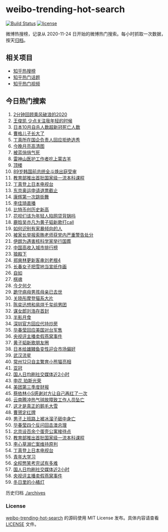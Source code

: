 # weibo-trending-hot-search

[![Build Status](https://github.com/justjavac/weibo-trending-hot-search/workflows/ci/badge.svg?branch=master)](https://github.com/justjavac/weibo-trending-hot-search/actions)
[![license](https://img.shields.io/github/license/justjavac/weibo-trending-hot-search)](https://github.com/justjavac/weibo-trending-hot-search/blob/master/LICENSE)

微博热搜榜，记录从 2020-11-24 日开始的微博热门搜索。每小时抓取一次数据，按天[归档](./archives)。

## 相关项目

- [知乎热搜榜](https://github.com/justjavac/zhihu-trending-top-search)
- [知乎热门话题](https://github.com/justjavac/zhihu-trending-hot-questions)
- [知乎热门视频](https://github.com/justjavac/zhihu-trending-hot-video)

## 今日热门搜索

<!-- BEGIN -->
<!-- 最后更新时间 Tue Dec 01 2020 03:10:44 GMT+0800 (CST) -->
1. [2分钟回顾乘风破浪的2020](https://s.weibo.com//weibo?q=%232%E5%88%86%E9%92%9F%E5%9B%9E%E9%A1%BE%E4%B9%98%E9%A3%8E%E7%A0%B4%E6%B5%AA%E7%9A%842020%23&Refer=new_time)
1. [王俊凯 少点关注我年轻的时候](https://s.weibo.com//weibo?q=%E7%8E%8B%E4%BF%8A%E5%87%AF%20%E5%B0%91%E7%82%B9%E5%85%B3%E6%B3%A8%E6%88%91%E5%B9%B4%E8%BD%BB%E7%9A%84%E6%97%B6%E5%80%99&Refer=top)
1. [日本10月自杀人数超新冠死亡人数](https://s.weibo.com//weibo?q=%23%E6%97%A5%E6%9C%AC10%E6%9C%88%E8%87%AA%E6%9D%80%E4%BA%BA%E6%95%B0%E8%B6%85%E6%96%B0%E5%86%A0%E6%AD%BB%E4%BA%A1%E4%BA%BA%E6%95%B0%23&Refer=top)
1. [曹格儿子长大了](https://s.weibo.com//weibo?q=%23%E6%9B%B9%E6%A0%BC%E5%84%BF%E5%AD%90%E9%95%BF%E5%A4%A7%E4%BA%86%23&Refer=top)
1. [丁真所在国企负责人回应拒绝选秀](https://s.weibo.com//weibo?q=%23%E4%B8%81%E7%9C%9F%E6%89%80%E5%9C%A8%E5%9B%BD%E4%BC%81%E8%B4%9F%E8%B4%A3%E4%BA%BA%E5%9B%9E%E5%BA%94%E6%8B%92%E7%BB%9D%E9%80%89%E7%A7%80%23&Refer=top)
1. [今晚月亮高清图](https://s.weibo.com//weibo?q=%23%E4%BB%8A%E6%99%9A%E6%9C%88%E4%BA%AE%E9%AB%98%E6%B8%85%E5%9B%BE%23&Refer=top)
1. [被蓝俏俏气死](https://s.weibo.com//weibo?q=%23%E8%A2%AB%E8%93%9D%E4%BF%8F%E4%BF%8F%E6%B0%94%E6%AD%BB%23&Refer=top)
1. [雷神山医护工作者吃上蒙古羊](https://s.weibo.com//weibo?q=%E9%9B%B7%E7%A5%9E%E5%B1%B1%E5%8C%BB%E6%8A%A4%E5%B7%A5%E4%BD%9C%E8%80%85%E5%90%83%E4%B8%8A%E8%92%99%E5%8F%A4%E7%BE%8A&Refer=top)
1. [顶楼](https://s.weibo.com//weibo?q=%E9%A1%B6%E6%A5%BC&Refer=top)
1. [89岁韩国前总统全斗焕出庭受审](https://s.weibo.com//weibo?q=89%E5%B2%81%E9%9F%A9%E5%9B%BD%E5%89%8D%E6%80%BB%E7%BB%9F%E5%85%A8%E6%96%97%E7%84%95%E5%87%BA%E5%BA%AD%E5%8F%97%E5%AE%A1&Refer=top)
1. [教育部推出首批国家级一流本科课程](https://s.weibo.com//weibo?q=%E6%95%99%E8%82%B2%E9%83%A8%E6%8E%A8%E5%87%BA%E9%A6%96%E6%89%B9%E5%9B%BD%E5%AE%B6%E7%BA%A7%E4%B8%80%E6%B5%81%E6%9C%AC%E7%A7%91%E8%AF%BE%E7%A8%8B&Refer=top)
1. [丁真登上日本电视台](https://s.weibo.com//weibo?q=%23%E4%B8%81%E7%9C%9F%E7%99%BB%E4%B8%8A%E6%97%A5%E6%9C%AC%E7%94%B5%E8%A7%86%E5%8F%B0%23&Refer=top)
1. [东京奥运申请退票截止](https://s.weibo.com//weibo?q=%23%E4%B8%9C%E4%BA%AC%E5%A5%A5%E8%BF%90%E7%94%B3%E8%AF%B7%E9%80%80%E7%A5%A8%E6%88%AA%E6%AD%A2%23&Refer=top)
1. [康辉第一次跳街舞](https://s.weibo.com//weibo?q=%23%E5%BA%B7%E8%BE%89%E7%AC%AC%E4%B8%80%E6%AC%A1%E8%B7%B3%E8%A1%97%E8%88%9E%23&Refer=top)
1. [李佳琦直播](https://s.weibo.com//weibo?q=%E6%9D%8E%E4%BD%B3%E7%90%A6%E7%9B%B4%E6%92%AD&Refer=top)
1. [比特币创历史新高](https://s.weibo.com//weibo?q=%23%E6%AF%94%E7%89%B9%E5%B8%81%E5%88%9B%E5%8E%86%E5%8F%B2%E6%96%B0%E9%AB%98%23&Refer=top)
1. [花呗们该为年轻人陷网贷背锅吗](https://s.weibo.com//weibo?q=%23%E8%8A%B1%E5%91%97%E4%BB%AC%E8%AF%A5%E4%B8%BA%E5%B9%B4%E8%BD%BB%E4%BA%BA%E9%99%B7%E7%BD%91%E8%B4%B7%E8%83%8C%E9%94%85%E5%90%97%23&Refer=top)
1. [鹿晗吴亦凡为黄子韬新歌打call](https://s.weibo.com//weibo?q=%23%E9%B9%BF%E6%99%97%E5%90%B4%E4%BA%A6%E5%87%A1%E4%B8%BA%E9%BB%84%E5%AD%90%E9%9F%AC%E6%96%B0%E6%AD%8C%E6%89%93call%23&Refer=top)
1. [如何识别有家暴倾向的人](https://s.weibo.com//weibo?q=%23%E5%A6%82%E4%BD%95%E8%AF%86%E5%88%AB%E6%9C%89%E5%AE%B6%E6%9A%B4%E5%80%BE%E5%90%91%E7%9A%84%E4%BA%BA%23&Refer=top)
1. [被家长举报索贿老师获党内严重警告处分](https://s.weibo.com//weibo?q=%23%E8%A2%AB%E5%AE%B6%E9%95%BF%E4%B8%BE%E6%8A%A5%E7%B4%A2%E8%B4%BF%E8%80%81%E5%B8%88%E8%8E%B7%E5%85%9A%E5%86%85%E4%B8%A5%E9%87%8D%E8%AD%A6%E5%91%8A%E5%A4%84%E5%88%86%23&Refer=top)
1. [伊朗为遇害核科学家举行国葬](https://s.weibo.com//weibo?q=%E4%BC%8A%E6%9C%97%E4%B8%BA%E9%81%87%E5%AE%B3%E6%A0%B8%E7%A7%91%E5%AD%A6%E5%AE%B6%E4%B8%BE%E8%A1%8C%E5%9B%BD%E8%91%AC&Refer=top)
1. [中国高收入城市排行榜](https://s.weibo.com//weibo?q=%23%E4%B8%AD%E5%9B%BD%E9%AB%98%E6%94%B6%E5%85%A5%E5%9F%8E%E5%B8%82%E6%8E%92%E8%A1%8C%E6%A6%9C%23&Refer=top)
1. [狼殿下](https://s.weibo.com//weibo?q=%E7%8B%BC%E6%AE%BF%E4%B8%8B&Refer=top)
1. [郑爽林更新客串刘老根4](https://s.weibo.com//weibo?q=%23%E9%83%91%E7%88%BD%E6%9E%97%E6%9B%B4%E6%96%B0%E5%AE%A2%E4%B8%B2%E5%88%98%E8%80%81%E6%A0%B94%23&Refer=top)
1. [长春女子把雪地当宣纸作画](https://s.weibo.com//weibo?q=%E9%95%BF%E6%98%A5%E5%A5%B3%E5%AD%90%E6%8A%8A%E9%9B%AA%E5%9C%B0%E5%BD%93%E5%AE%A3%E7%BA%B8%E4%BD%9C%E7%94%BB&Refer=top)
1. [自如](https://s.weibo.com//weibo?q=%E8%87%AA%E5%A6%82&Refer=top)
1. [棋魂](https://s.weibo.com//weibo?q=%E6%A3%8B%E9%AD%82&Refer=top)
1. [今夕何夕](https://s.weibo.com//weibo?q=%E4%BB%8A%E5%A4%95%E4%BD%95%E5%A4%95&Refer=top)
1. [跪守病母男孩母亲已去世](https://s.weibo.com//weibo?q=%23%E8%B7%AA%E5%AE%88%E7%97%85%E6%AF%8D%E7%94%B7%E5%AD%A9%E6%AF%8D%E4%BA%B2%E5%B7%B2%E5%8E%BB%E4%B8%96%23&Refer=top)
1. [关晓彤摩登猫系大片](https://s.weibo.com//weibo?q=%E5%85%B3%E6%99%93%E5%BD%A4%E6%91%A9%E7%99%BB%E7%8C%AB%E7%B3%BB%E5%A4%A7%E7%89%87&Refer=top)
1. [陈奕迅想和易烊千玺组男团](https://s.weibo.com//weibo?q=%23%E9%99%88%E5%A5%95%E8%BF%85%E6%83%B3%E5%92%8C%E6%98%93%E7%83%8A%E5%8D%83%E7%8E%BA%E7%BB%84%E7%94%B7%E5%9B%A2%23&Refer=top)
1. [谋女郎刘浩存首封](https://s.weibo.com//weibo?q=%23%E8%B0%8B%E5%A5%B3%E9%83%8E%E5%88%98%E6%B5%A9%E5%AD%98%E9%A6%96%E5%B0%81%23&Refer=top)
1. [半影月食](https://s.weibo.com//weibo?q=%23%E5%8D%8A%E5%BD%B1%E6%9C%88%E9%A3%9F%23&Refer=top)
1. [深圳官方回应代持炒房](https://s.weibo.com//weibo?q=%E6%B7%B1%E5%9C%B3%E5%AE%98%E6%96%B9%E5%9B%9E%E5%BA%94%E4%BB%A3%E6%8C%81%E7%82%92%E6%88%BF&Refer=top)
1. [华春莹回应美国对台军售](https://s.weibo.com//weibo?q=%23%E5%8D%8E%E6%98%A5%E8%8E%B9%E5%9B%9E%E5%BA%94%E7%BE%8E%E5%9B%BD%E5%AF%B9%E5%8F%B0%E5%86%9B%E5%94%AE%23&Refer=top)
1. [央视评主播卖假燕窝事件](https://s.weibo.com//weibo?q=%23%E5%A4%AE%E8%A7%86%E8%AF%84%E4%B8%BB%E6%92%AD%E5%8D%96%E5%81%87%E7%87%95%E7%AA%9D%E4%BA%8B%E4%BB%B6%23&Refer=top)
1. [黄子韬新歌朋友圈](https://s.weibo.com//weibo?q=%23%E9%BB%84%E5%AD%90%E9%9F%AC%E6%96%B0%E6%AD%8C%E6%9C%8B%E5%8F%8B%E5%9C%88%23&Refer=top)
1. [日本给雄鳗鱼变性迎合市场偏好](https://s.weibo.com//weibo?q=%E6%97%A5%E6%9C%AC%E7%BB%99%E9%9B%84%E9%B3%97%E9%B1%BC%E5%8F%98%E6%80%A7%E8%BF%8E%E5%90%88%E5%B8%82%E5%9C%BA%E5%81%8F%E5%A5%BD&Refer=top)
1. [武汉流星](https://s.weibo.com//weibo?q=%E6%AD%A6%E6%B1%89%E6%B5%81%E6%98%9F&Refer=top)
1. [常州12只自主繁育小熊猫亮相](https://s.weibo.com//weibo?q=%23%E5%B8%B8%E5%B7%9E12%E5%8F%AA%E8%87%AA%E4%B8%BB%E7%B9%81%E8%82%B2%E5%B0%8F%E7%86%8A%E7%8C%AB%E4%BA%AE%E7%9B%B8%23&Refer=top)
1. [亚冠](https://s.weibo.com//weibo?q=%E4%BA%9A%E5%86%A0&Refer=top)
1. [国人日均刷社交媒体近2小时](https://s.weibo.com//weibo?q=%E5%9B%BD%E4%BA%BA%E6%97%A5%E5%9D%87%E5%88%B7%E7%A4%BE%E4%BA%A4%E5%AA%92%E4%BD%93%E8%BF%912%E5%B0%8F%E6%97%B6&Refer=top)
1. [申花 珀斯光荣](https://s.weibo.com//weibo?q=%E7%94%B3%E8%8A%B1%20%E7%8F%80%E6%96%AF%E5%85%89%E8%8D%A3&Refer=top)
1. [美团第三季度财报](https://s.weibo.com//weibo?q=%E7%BE%8E%E5%9B%A2%E7%AC%AC%E4%B8%89%E5%AD%A3%E5%BA%A6%E8%B4%A2%E6%8A%A5&Refer=top)
1. [蔡依林小S感谢对方让自己再红了一次](https://s.weibo.com//weibo?q=%23%E8%94%A1%E4%BE%9D%E6%9E%97%E5%B0%8FS%E6%84%9F%E8%B0%A2%E5%AF%B9%E6%96%B9%E8%AE%A9%E8%87%AA%E5%B7%B1%E5%86%8D%E7%BA%A2%E4%BA%86%E4%B8%80%E6%AC%A1%23&Refer=top)
1. [云南腾冲热气球故障致工作人员坠亡](https://s.weibo.com//weibo?q=%23%E4%BA%91%E5%8D%97%E8%85%BE%E5%86%B2%E7%83%AD%E6%B0%94%E7%90%83%E6%95%85%E9%9A%9C%E8%87%B4%E5%B7%A5%E4%BD%9C%E4%BA%BA%E5%91%98%E5%9D%A0%E4%BA%A1%23&Refer=top)
1. [这才是真正的鹅毛大雪](https://s.weibo.com//weibo?q=%23%E8%BF%99%E6%89%8D%E6%98%AF%E7%9C%9F%E6%AD%A3%E7%9A%84%E9%B9%85%E6%AF%9B%E5%A4%A7%E9%9B%AA%23&Refer=top)
1. [曹赟定红牌](https://s.weibo.com//weibo?q=%E6%9B%B9%E8%B5%9F%E5%AE%9A%E7%BA%A2%E7%89%8C&Refer=top)
1. [男子上班路上被冰溜子砸中身亡](https://s.weibo.com//weibo?q=%23%E7%94%B7%E5%AD%90%E4%B8%8A%E7%8F%AD%E8%B7%AF%E4%B8%8A%E8%A2%AB%E5%86%B0%E6%BA%9C%E5%AD%90%E7%A0%B8%E4%B8%AD%E8%BA%AB%E4%BA%A1%23&Refer=top)
1. [华春莹四个反问回击澳总理](https://s.weibo.com//weibo?q=%23%E5%8D%8E%E6%98%A5%E8%8E%B9%E5%9B%9B%E4%B8%AA%E5%8F%8D%E9%97%AE%E5%9B%9E%E5%87%BB%E6%BE%B3%E6%80%BB%E7%90%86%23&Refer=top)
1. [北京设百余个蛋壳公寓接待点](https://s.weibo.com//weibo?q=%23%E5%8C%97%E4%BA%AC%E8%AE%BE%E7%99%BE%E4%BD%99%E4%B8%AA%E8%9B%8B%E5%A3%B3%E5%85%AC%E5%AF%93%E6%8E%A5%E5%BE%85%E7%82%B9%23&Refer=top)
1. [教育部推出首批国家级一流本科课程](https://s.weibo.com//weibo?q=%23%E6%95%99%E8%82%B2%E9%83%A8%E6%8E%A8%E5%87%BA%E9%A6%96%E6%89%B9%E5%9B%BD%E5%AE%B6%E7%BA%A7%E4%B8%80%E6%B5%81%E6%9C%AC%E7%A7%91%E8%AF%BE%E7%A8%8B%23&Refer=top)
1. [李心草溺亡案维持原判](https://s.weibo.com//weibo?q=%23%E6%9D%8E%E5%BF%83%E8%8D%89%E6%BA%BA%E4%BA%A1%E6%A1%88%E7%BB%B4%E6%8C%81%E5%8E%9F%E5%88%A4%23&Refer=top)
1. [丁真登上日本电视台](https://s.weibo.com//weibo?q=%E4%B8%81%E7%9C%9F%E7%99%BB%E4%B8%8A%E6%97%A5%E6%9C%AC%E7%94%B5%E8%A7%86%E5%8F%B0&Refer=top)
1. [青年大学习](https://s.weibo.com//weibo?q=%E9%9D%92%E5%B9%B4%E5%A4%A7%E5%AD%A6%E4%B9%A0&Refer=top)
1. [全程憋笑考完试有多难](https://s.weibo.com//weibo?q=%23%E5%85%A8%E7%A8%8B%E6%86%8B%E7%AC%91%E8%80%83%E5%AE%8C%E8%AF%95%E6%9C%89%E5%A4%9A%E9%9A%BE%23&Refer=top)
1. [国人日均刷社交媒体近2小时](https://s.weibo.com//weibo?q=%23%E5%9B%BD%E4%BA%BA%E6%97%A5%E5%9D%87%E5%88%B7%E7%A4%BE%E4%BA%A4%E5%AA%92%E4%BD%93%E8%BF%912%E5%B0%8F%E6%97%B6%23&Refer=top)
1. [央视评主播卖假燕窝事件](https://s.weibo.com//weibo?q=%E5%A4%AE%E8%A7%86%E8%AF%84%E4%B8%BB%E6%92%AD%E5%8D%96%E5%81%87%E7%87%95%E7%AA%9D%E4%BA%8B%E4%BB%B6&Refer=top)
1. [冬日里的小橘灯](https://s.weibo.com//weibo?q=%23%E5%86%AC%E6%97%A5%E9%87%8C%E7%9A%84%E5%B0%8F%E6%A9%98%E7%81%AF%23&Refer=top)
<!-- END -->

历史归档 [./archives](./archives)

### License

[weibo-trending-hot-search](https://github.com/justjavac/weibo-trending-hot-search) 的源码使用 MIT License 发布。具体内容请查看 [LICENSE](./LICENSE) 文件。
